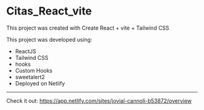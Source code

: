 # Citas_React_vite

This project was created with Create React + vite + Tailwind CSS

This project was developed using:

- ReactJS 
- Tailwind CSS
- hooks
- Custom Hooks
- sweetalert2
- Deployed on Netlify

____________________________________________________

Check it out: https://app.netlify.com/sites/jovial-cannoli-b53872/overview
